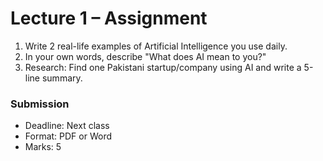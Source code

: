 # Lecture 1 – Assignment

1. Write 2 real-life examples of Artificial Intelligence you use daily.
2. In your own words, describe "What does AI mean to you?"
3. Research: Find one Pakistani startup/company using AI and write a 5-line summary.

### Submission
- Deadline: Next class
- Format: PDF or Word
- Marks: 5
